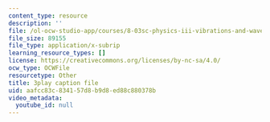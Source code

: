 ```yaml
---
content_type: resource
description: ''
file: /ol-ocw-studio-app/courses/8-03sc-physics-iii-vibrations-and-waves-fall-2016/aafcc83c834157d8b9d8ed88c880378b_sBKHUPDUI1o.vtt
file_size: 89155
file_type: application/x-subrip
learning_resource_types: []
license: https://creativecommons.org/licenses/by-nc-sa/4.0/
ocw_type: OCWFile
resourcetype: Other
title: 3play caption file
uid: aafcc83c-8341-57d8-b9d8-ed88c880378b
video_metadata:
  youtube_id: null
---
```

